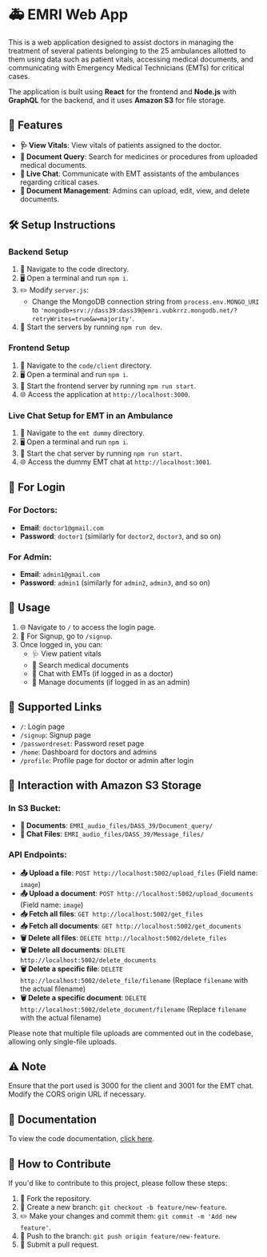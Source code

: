 # 🚑 EMRI Web App

This is a web application designed to assist doctors in managing the treatment of several patients belonging to the 25 ambulances allotted to them using data such as patient vitals, accessing medical documents, and communicating with Emergency Medical Technicians (EMTs) for critical cases.

The application is built using **React** for the frontend and **Node.js** with **GraphQL** for the backend, and it uses **Amazon S3** for file storage.

## 🌟 Features

- **🩺 View Vitals**: View vitals of patients assigned to the doctor.
- **📄 Document Query**: Search for medicines or procedures from uploaded medical documents.
- **💬 Live Chat**: Communicate with EMT assistants of the ambulances regarding critical cases.
- **📁 Document Management**: Admins can upload, edit, view, and delete documents.

## 🛠️ Setup Instructions

### Backend Setup

1. 📂 Navigate to the code directory.
2. 🖥️ Open a terminal and run `npm i`.
3. ✏️ Modify `server.js`:
   - Change the MongoDB connection string from `process.env.MONGO_URI` to `'mongodb+srv://dass39:dass39@emri.vubkrrz.mongodb.net/?retryWrites=true&w=majority'`.
4. 🚀 Start the servers by running `npm run dev`.

### Frontend Setup

1. 📂 Navigate to the `code/client` directory.
2. 🖥️ Open a terminal and run `npm i`.
3. 🚀 Start the frontend server by running `npm run start`.
4. 🌐 Access the application at `http://localhost:3000`.

### Live Chat Setup for EMT in an Ambulance

1. 📂 Navigate to the `emt dummy` directory.
2. 🖥️ Open a terminal and run `npm i`.
3. 🚀 Start the chat server by running `npm run start`.
4. 🌐 Access the dummy EMT chat at `http://localhost:3001`.

## 🔐 For Login

### For Doctors:
- **Email**: `doctor1@gmail.com`
- **Password**: `doctor1` (similarly for `doctor2`, `doctor3`, and so on)

### For Admin:
- **Email**: `admin1@gmail.com`
- **Password**: `admin1` (similarly for `admin2`, `admin3`, and so on)

## 🚀 Usage

1. 🌐 Navigate to `/` to access the login page.
2. 📝 For Signup, go to `/signup`.
3. Once logged in, you can:
   - 🩺 View patient vitals
   - 📄 Search medical documents
   - 💬 Chat with EMTs (if logged in as a doctor)
   - 📁 Manage documents (if logged in as an admin)

## 🔗 Supported Links

- `/`: Login page
- `/signup`: Signup page
- `/passwordreset`: Password reset page
- `/home`: Dashboard for doctors and admins
- `/profile`: Profile page for doctor or admin after login

## 📂 Interaction with Amazon S3 Storage

### In S3 Bucket:
- **📄 Documents**: `EMRI_audio_files/DASS_39/Document_query/`
- **💬 Chat Files**: `EMRI_audio_files/DASS_39/Message_files/`

### API Endpoints:

- **📤 Upload a file**: `POST http://localhost:5002/upload_files` (Field name: `image`)
- **📤 Upload a document**: `POST http://localhost:5002/upload_documents` (Field name: `image`)
- **📥 Fetch all files**: `GET http://localhost:5002/get_files`
- **📥 Fetch all documents**: `GET http://localhost:5002/get_documents`
- **🗑️ Delete all files**: `DELETE http://localhost:5002/delete_files`
- **🗑️ Delete all documents**: `DELETE http://localhost:5002/delete_documents`
- **🗑️ Delete a specific file**: `DELETE http://localhost:5002/delete_file/filename` (Replace `filename` with the actual filename)
- **🗑️ Delete a specific document**: `DELETE http://localhost:5002/delete_document/filename` (Replace `filename` with the actual filename)

Please note that multiple file uploads are commented out in the codebase, allowing only single-file uploads.

## ⚠️ Note

Ensure that the port used is 3000 for the client and 3001 for the EMT chat. Modify the CORS origin URL if necessary.

## 📄 Documentation

To view the code documentation, [click here](#).

## 🤝 How to Contribute

If you'd like to contribute to this project, please follow these steps:

1. 🍴 Fork the repository.
2. 🌿 Create a new branch: `git checkout -b feature/new-feature`.
3. ✏️ Make your changes and commit them: `git commit -m 'Add new feature'`.
4. 🚀 Push to the branch: `git push origin feature/new-feature`.
5. 🔄 Submit a pull request.
